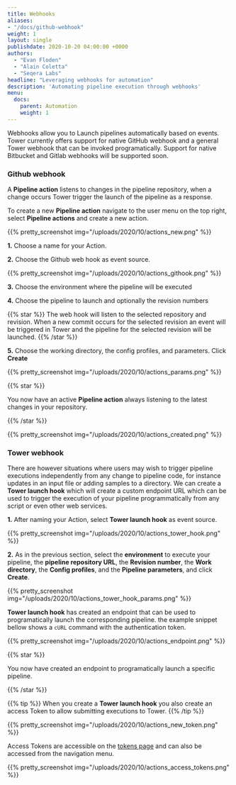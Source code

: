 ```yaml
---
title: Webhooks
aliases:
- "/docs/github-webhook"
weight: 1
layout: single
publishdate: 2020-10-20 04:00:00 +0000
authors:
  - "Evan Floden"
  - "Alain Coletta"
  - "Seqera Labs"
headline: "Leveraging webhooks for automation"
description: 'Automating pipeline execution through webhooks'
menu:
  docs:
    parent: Automation
    weight: 1
---
```


Webhooks allow you to Launch pipelines automatically based on events. Tower currently offers support for native GitHub webhook and a general Tower webhook that can be invoked programatically. Support for native Bitbucket and Gitlab webhooks will be supported soon.

### Github webhook

A **Pipeline action** listens to changes in the pipeline repository, when a change occurs Tower trigger the launch of the pipeline as a response.

To create a new **Pipeline action** navigate to the user menu on the top right, select **Pipeline actions** and create a new action.

{{% pretty_screenshot img="/uploads/2020/10/actions_new.png" %}}

**1.** Choose a name for your Action.

**2.** Choose the Github web hook as event source.

{{% pretty_screenshot img="/uploads/2020/10/actions_githook.png" %}}

**3.** Choose the environment where the pipeline will be executed

**4.** Choose the pipeline to launch and optionally the revision numbers

{{% star %}}
The web hook will listen to the selected repository and revision. When a new commit occurs for the selected revision an event will be triggered in Tower and the pipeline for the selected revision will be launched.
{{% /star %}}

**5.** Choose the working directory, the config profiles, and parameters. Click **Create**

{{% pretty_screenshot img="/uploads/2020/10/actions_params.png" %}}

{{% star %}}

You now have an active **Pipeline action** always listening to the latest changes in your repository.

{{% /star %}}

{{% pretty_screenshot img="/uploads/2020/10/actions_created.png" %}}

### Tower webhook

There are however situations where users may wish to trigger pipeline executions independently from any change to pipeline code, for instance updates in an input file or adding samples to a directory. We can create a **Tower launch hook** which will create a custom endpoint URL which can be used to trigger the execution of your pipeline programmatically from any script or even other web services.

**1.** After naming your Action, select **Tower launch hook** as event source.

{{% pretty_screenshot img="/uploads/2020/10/actions_tower_hook.png" %}}

**2.** As in the previous section, select the **environment** to execute your pipeline, the **pipeline repository URL**, the **Revision number**, the **Work directory**, the **Config profiles**, and the **Pipeline parameters**, and click **Create**.

{{% pretty_screenshot img="/uploads/2020/10/actions_tower_hook_params.png" %}}

**Tower launch hook** has created an endpoint that can be used to programatically launch the corresponding pipeline. the example snippet bellow shows a `cURL` command with the authentication token.  

{{% pretty_screenshot img="/uploads/2020/10/actions_endpoint.png" %}}

{{% star %}}

You now have created an endpoint to programatically launch a specific pipeline.

{{% /star %}}

{{% tip %}}
When you create a **Tower launch hook** you also create an access Token to allow submitting executions to Tower.
{{% /tip %}}

{{% pretty_screenshot img="/uploads/2020/10/actions_new_token.png" %}}

Access Tokens are accessible on the [tokens page](https://tower.nf/tokens) and can also be accessed from the navigation menu.

{{% pretty_screenshot img="/uploads/2020/10/actions_access_tokens.png" %}}
